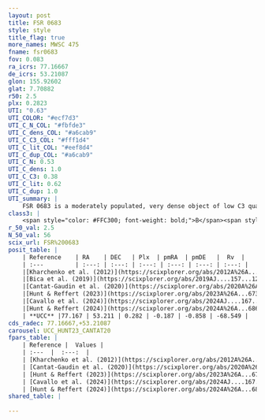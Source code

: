 ```yaml
---
layout: post
title: FSR 0683
style: style
title_flag: true
more_names: MWSC 475
fname: fsr0683
fov: 0.083
ra_icrs: 77.16667
de_icrs: 53.21087
glon: 155.92602
glat: 7.70882
r50: 2.5
plx: 0.2823
UTI: "0.63"
UTI_COLOR: "#ecf7d3"
UTI_C_N_COL: "#fbfde3"
UTI_C_dens_COL: "#a6cab9"
UTI_C_C3_COL: "#fff1d4"
UTI_C_lit_COL: "#eef8d4"
UTI_C_dup_COL: "#a6cab9"
UTI_C_N: 0.53
UTI_C_dens: 1.0
UTI_C_C3: 0.38
UTI_C_lit: 0.62
UTI_C_dup: 1.0
UTI_summary: |
    FSR 0683 is a moderately populated, very dense object of low C3 quality. It is moderately studied in the literature.
class3: |
    <span style="color: #FFC300; font-weight: bold;">B</span><span style="color: red; font-weight: bold;">C</span>
r_50_val: 2.5
N_50_val: 56
scix_url: FSR%200683
posit_table: |
    | Reference    | RA    | DEC   | Plx  | pmRA  | pmDE   |  Rv  |
    | :---         | :---: | :---: | :---: | :---: | :---: | :---: |
    |[Kharchenko et al. (2012)](https://scixplorer.org/abs/2012A%26A...543A.156K) | 77.16 | 53.22 | -- | -1.69 | -3.76 | -- |
    |[Bica et al. (2019)](https://scixplorer.org/abs/2019AJ....157...12B) | 77.191 | 53.231 | -- | -- | -- | -- |
    |[Cantat-Gaudin et al. (2020)](https://scixplorer.org/abs/2020A%26A...640A...1C) | 77.168 | 53.213 | 0.289 | -0.134 | -0.812 | -- |
    |[Hunt & Reffert (2023)](https://scixplorer.org/abs/2023A%26A...673A.114H) | 77.174 | 53.213 | 0.294 | -0.208 | -0.87 | -16.622 |
    |[Cavallo et al. (2024)](https://scixplorer.org/abs/2024AJ....167...12C) | 77.171 | 53.21 | 0.301 | -- | -- | -- |
    |[Hunt & Reffert (2024)](https://scixplorer.org/abs/2024A%26A...686A..42H) | 77.174 | 53.213 | 0.294 | -0.208 | -0.87 | -16.622 |
    | **UCC** |77.167 | 53.211 | 0.282 | -0.187 | -0.858 | -68.549 | 
cds_radec: 77.16667,+53.21087
carousel: UCC_HUNT23_CANTAT20
fpars_table: |
    | Reference |  Values |
    | :---  |  :---:  |
    | [Kharchenko et al. (2012)](https://scixplorer.org/abs/2012A%26A...543A.156K) | `e_bv=0.739, distance=1522, log_age=9.2` |
    | [Cantat-Gaudin et al. (2020)](https://scixplorer.org/abs/2020A%26A...640A...1C) | `AVNN=1.7, DMNN=12.33, AgeNN=7.78` |
    | [Hunt & Reffert (2023)](https://scixplorer.org/abs/2023A%26A...673A.114H) | `AV50=1.547, diffAV50=1.505, MOD50=12.348, logAge50=8.991` |
    | [Cavallo et al. (2024)](https://scixplorer.org/abs/2024AJ....167...12C) | `AV50=2.35, dMod50=12.44, logAge50=8.5, [Fe/H]50=-0.28` |
    | [Hunt & Reffert (2024)](https://scixplorer.org/abs/2024A%26A...686A..42H) | `MassJ=275.975` |
shared_table: |
    
---
```


